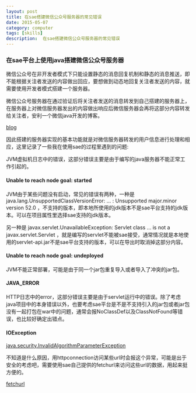 ```yaml
---
layout: post
title: 在sae搭建微信公众号服务器的常见错误
date: 2015-05-07
category: computer
tags: [skills]
description:  在sae搭建微信公众号服务器的常见错误
---
```


### 在sae平台上使用java搭建微信公众号服务器

微信公众号在非开发者模式下只能设置静态的消息回复机制和静态的消息推送，即不能根据关注者发送的内容做出回应，要想做到动态地回复关注者发送的内容，就需要使用开发者模式搭建一个服务器。

微信公众号服务器在通过验证后将关注者发送的消息转发到自己搭建的服务器上，在服务器上对微信服务器发出的内容做出响应后微信服务器会再将这部分内容转发给关注者，安利一个微信java开发的博客。

[blog](http://blog.csdn.net/lyq8479/article/category/1366622)

因此搭建的服务器实现的基本功能就是对微信服务器转发的用户信息进行处理和相应，这里记录了一些我在使用sae的过程里遇到的问题:

JVM虚拟机日志中的错误，这部分错误主要是由于编写的java服务器不能正常工作引起的。

#### Unable to reach node goal: started

JVM由于某些问题没有启动，常见的错误有两种，一种是 java.lang.UnsupportedClassVersionError: ... : Unsupported major.minor version 52.0 ，不支持的版本，即本地所使用的jdk版本不是sae平台支持的jdk版本。可以在项目属性里选择sae支持的jdk版本。

另一种是 javax.servlet.UnavailableException: Servlet class ... is not a javax.servlet.Servlet ，就是编写的servlet不能被sae接受，通常情况就是本地使用的servlet-api.jar不是sae平台支持的版本，可以在导出时取消掉这部分内容。

#### Unable to reach node goal: undeployed

JVM不能正常部署，可能是由于同一个jar包重复导入或者导入了冲突的jar包。

#### JAVA_ERROR

HTTP日志中的error，这部分错误主要是由于servlet运行中的错误。除了考虑java项目中的本身错误以外，也要考虑sae平台是不是不支持引入的jar包或者jar包没有一起打包在war中的问题，通常会报NoClassDef以及ClassNotFound等错误，也比较好确定出错点。

#### IOException

[java.security.InvalidAlgorithmParameterException](http://www.cnblogs.com/over140/archive/2013/04/10/3012077.html)

不知道是什么原因，用httpconnection访问某些url时会报这个异常，可能是出于安全的考虑吧，需要使用sae自己提供的fetchurl来访问这些url的数据，用起来挺方便的。

[fetchurl](http://sae4java.sinaapp.com/doc/com/sina/sae/fetchurl/SaeFetchurl.html)